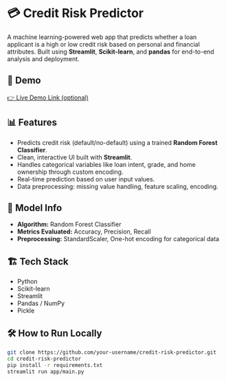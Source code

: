 # 💳 Credit Risk Predictor

A machine learning-powered web app that predicts whether a loan applicant is a high or low credit risk based on personal and financial attributes. Built using **Streamlit**, **Scikit-learn**, and **pandas** for end-to-end analysis and deployment.

## 🚀 Demo

[👉 Live Demo Link (optional)](https://creditrisk-predictor.streamlit.app/)

## 📊 Features

- Predicts credit risk (default/no-default) using a trained **Random Forest Classifier**.
- Clean, interactive UI built with **Streamlit**.
- Handles categorical variables like loan intent, grade, and home ownership through custom encoding.
- Real-time prediction based on user input values.
- Data preprocessing: missing value handling, feature scaling, encoding.

## 🧠 Model Info

- **Algorithm:** Random Forest Classifier
- **Metrics Evaluated:** Accuracy, Precision, Recall
- **Preprocessing:** StandardScaler, One-hot encoding for categorical data

## 🏗 Tech Stack

- Python
- Scikit-learn
- Streamlit
- Pandas / NumPy
- Pickle

## 🛠 How to Run Locally

```bash
git clone https://github.com/your-username/credit-risk-predictor.git
cd credit-risk-predictor
pip install -r requirements.txt
streamlit run app/main.py
